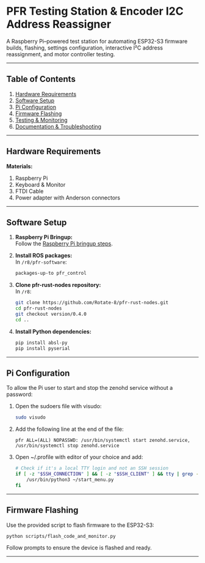 
# PFR Testing Station & Encoder I2C Address Reassigner

A Raspberry Pi–powered test station for automating ESP32-S3 firmware builds, flashing, settings configuration, interactive I²C address reassignment, and motor controller testing.

---

## Table of Contents
1. [Hardware Requirements](#hardware-requirements)
2. [Software Setup](#software-setup)
3. [Pi Configuration](#pi-configuration)
4. [Firmware Flashing](#firmware-flashing)
5. [Testing & Monitoring](#testing--monitoring)
6. [Documentation & Troubleshooting](#documentation--troubleshooting)

---

## Hardware Requirements
**Materials:**
1. Raspberry Pi
2. Keyboard & Monitor
3. FTDI Cable
4. Power adapter with Anderson connectors

---

## Software Setup
1. **Raspberry Pi Bringup:**  
	Follow the [Raspberry Pi bringup steps](https://app.clickup.com/9014308583/v/dc/8cmpvq7-594/8cmpvq7-3234).

2. **Install ROS packages:**  
	In `/r8/pfr-software`:
	```bash
	packages-up-to pfr_control
	```

3. **Clone pfr-rust-nodes repository:**  
	In `/r8`:
	```bash
	git clone https://github.com/Rotate-8/pfr-rust-nodes.git
	cd pfr-rust-nodes
	git checkout version/0.4.0
	cd ..
	```

4. **Install Python dependencies:**  
	```bash
	pip install absl-py
    pip install pyserial
	```

---

## Pi Configuration
To allow the Pi user to start and stop the zenohd service without a password:

1. Open the sudoers file with visudo:
	```bash
	sudo visudo
	```
2. Add the following line at the end of the file:
	```
	pfr ALL=(ALL) NOPASSWD: /usr/bin/systemctl start zenohd.service, /usr/bin/systemctl stop zenohd.service
	```
3. Open ~/.profile with editor of your choice and add:
	```bash
	# Check if it's a local TTY login and not an SSH session
	if [ -z "$SSH_CONNECTION" ] && [ -z "$SSH_CLIENT" ] && tty | grep -q '/dev/tty'; then
		/usr/bin/python3 ~/start_menu.py
	fi
    
---

## Firmware Flashing
Use the provided script to flash firmware to the ESP32-S3:
```bash
python scripts/flash_code_and_monitor.py
```
Follow prompts to ensure the device is flashed and ready.

---
